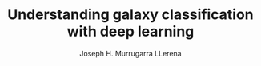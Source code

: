 ---
paperId: 35
author: Joseph H. Murrugarra LLerena
publicationauthor: Murrugarra LLerena, J. H.
title: Understanding galaxy classification with deep learning
pdf: --
poster: Poster_Joseph_Murrugarra
alt: --
type: Poster
topic: Deep Learning
link: 
conference: icml
year: 2019
tags: icml-2019-np
location: California, USA
---